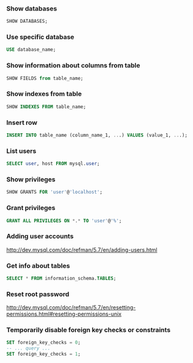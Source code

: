 ### Show databases

```sql
SHOW DATABASES;
```

### Use specific database

```sql
USE database_name;
```

### Show information about columns from table

```sql
SHOW FIELDS from table_name;
```

### Show indexes from table

```sql
SHOW INDEXES FROM table_name;
```

### Insert row

```sql
INSERT INTO table_name (column_name_1, ...) VALUES (value_1, ...);
```

### List users

```sql
SELECT user, host FROM mysql.user;
```

### Show privileges

```sql
SHOW GRANTS FOR 'user'@'localhost';
```

### Grant privileges

```sql
GRANT ALL PRIVILEGES ON *.* TO 'user'@'%';
```

### Adding user accounts

http://dev.mysql.com/doc/refman/5.7/en/adding-users.html

### Get info about tables

```sql
SELECT * FROM information_schema.TABLES;
```

### Reset root password

http://dev.mysql.com/doc/refman/5.7/en/resetting-permissions.html#resetting-permissions-unix


### Temporarily disable foreign key checks or constraints

```sql
SET foreign_key_checks = 0;
-- ... query ...
SET foreign_key_checks = 1;
```
